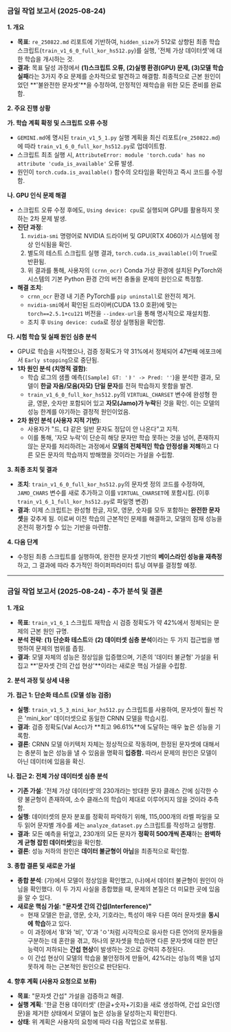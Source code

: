 
### **금일 작업 보고서 (2025-08-24)**

**1. 개요**

- **목표**: `re_250822.md` 리포트에 기반하여, `hidden_size`가 512로 상향된 최종 학습 스크립트(`train_v1_6_0_full_kor_hs512.py`)를 실행, '전체 가상 데이터셋'에 대한 학습을 개시하는 것.
- **결과**: 목표 달성 과정에서 **(1)스크립트 오류, (2)실행 환경(GPU) 문제, (3)모델 학습 실패**라는 3가지 주요 문제를 순차적으로 발견하고 해결함. 최종적으로 근본 원인이었던 **'불완전한 문자셋'**을 수정하여, 안정적인 재학습을 위한 모든 준비를 완료함.

**2. 주요 진행 상황**

**가. 학습 계획 확정 및 스크립트 오류 수정**

- `GEMINI.md`에 명시된 `train_v1_5_1.py` 실행 계획을 최신 리포트(`re_250822.md`)에 따라 `train_v1_6_0_full_kor_hs512.py`로 업데이트함.
- 스크립트 최초 실행 시, `AttributeError: module 'torch.cuda' has no attribute 'cuda_is_available'` 오류 발생.
- 원인이 `torch.cuda.is_available()` 함수의 오타임을 확인하고 즉시 코드를 수정함.

**나. GPU 인식 문제 해결**

- 스크립트 오류 수정 후에도, `Using device: cpu`로 실행되며 GPU를 활용하지 못하는 2차 문제 발생.
- **진단 과정**:
    1.  `nvidia-smi` 명령어로 NVIDIA 드라이버 및 GPU(RTX 4060)가 시스템에 정상 인식됨을 확인.
    2.  별도의 테스트 스크립트 실행 결과, `torch.cuda.is_available()`이 `True`로 반환됨.
    3.  위 결과를 통해, 사용자의 `(crnn_ocr)` Conda 가상 환경에 설치된 PyTorch와 시스템의 기본 Python 환경 간의 버전 충돌을 문제의 원인으로 특정함.
- **해결 조치**:
    - `crnn_ocr` 환경 내 기존 PyTorch를 `pip uninstall`로 완전히 제거.
    - `nvidia-smi`에서 확인된 드라이버(CUDA 13.0 호환)에 맞는 `torch==2.5.1+cu121` 버전을 `--index-url`을 통해 명시적으로 재설치함.
    - 조치 후 `Using device: cuda`로 정상 실행됨을 확인함.

**다. 시험 학습 및 실패 원인 심층 분석**

- GPU로 학습을 시작했으나, 검증 정확도가 약 31%에서 정체되어 47번째 에포크에서 `Early stopping`으로 중단됨.
- **1차 원인 분석 (치명적 결함)**:
    - 학습 로그의 샘플 예측(`[Sample] GT: 'ㅑ' -> Pred: ''`)을 분석한 결과, 모델이 **한글 자음/모음(자모) 단일 문자**를 전혀 학습하지 못함을 발견.
    - `train_v1_6_0_full_kor_hs512.py`의 `VIRTUAL_CHARSET` 변수에 완성형 한글, 영문, 숫자만 포함되어 있고 **자모(Jamo)가 누락**된 것을 확인. 이는 모델의 성능 한계를 야기하는 결정적 원인이었음.
- **2차 원인 분석 (사용자 지적 기반)**:
    - 사용자가 "드, 댜 같은 일반 문자도 정답이 안 나온다"고 지적.
    - 이를 통해, '자모 누락'이 단순히 해당 문자만 학습 못하는 것을 넘어, 존재하지 않는 문자를 처리하려는 과정에서 **모델의 전체적인 학습 안정성을 저해**하고 다른 모든 문자의 학습까지 방해했을 것이라는 가설을 수립함.

**3. 최종 조치 및 결과**

- **조치**: `train_v1_6_0_full_kor_hs512.py`의 문자셋 정의 코드를 수정하여, `JAMO_CHARS` 변수를 새로 추가하고 이를 `VIRTUAL_CHARSET`에 포함시킴. (이후 `train_v1_6_1_full_kor_hs512.py`로 파일명 변경)
- **결과**: 이제 스크립트는 완성형 한글, 자모, 영문, 숫자를 모두 포함하는 **완전한 문자셋**을 갖추게 됨. 이로써 이전 학습의 근본적인 문제를 해결하고, 모델의 잠재 성능을 온전히 평가할 수 있는 기반을 마련함.

**4. 다음 단계**

- 수정된 최종 스크립트를 실행하여, 완전한 문자셋 기반의 **베이스라인 성능을 재측정**하고, 그 결과에 따라 추가적인 하이퍼파라미터 튜닝 여부를 결정할 예정.

---

### **금일 작업 보고서 (2025-08-24) - 추가 분석 및 결론**

**1. 개요**

- **목표**: `train_v1_6_1` 스크립트 재학습 시 검증 정확도가 약 42%에서 정체되는 문제의 근본 원인 규명.
- **분석 전략**: **(1) 단순화 테스트**와 **(2) 데이터셋 심층 분석**이라는 두 가지 접근법을 병행하여 문제의 범위를 좁힘.
- **결과**: 모델 자체의 성능은 정상임을 입증했으며, 기존의 '데이터 불균형' 가설을 뒤집고 **'문자셋 간의 간섭 현상'**이라는 새로운 핵심 가설을 수립함.

**2. 분석 과정 및 상세 내용**

**가. 접근 1: 단순화 테스트 (모델 성능 검증)**

- **실행**: `train_v1_5_3_mini_kor_hs512.py` 스크립트를 사용하여, 문자셋이 훨씬 작은 'mini_kor' 데이터셋으로 동일한 CRNN 모델을 학습시킴.
- **결과**: 검증 정확도(Val Acc)가 **최고 96.61%**에 도달하는 매우 높은 성능을 기록함.
- **결론**: CRNN 모델 아키텍처 자체는 정상적으로 작동하며, 한정된 문자셋에 대해서는 충분히 높은 성능을 낼 수 있음을 명확히 **입증함.** 따라서 문제의 원인은 모델이 아닌 데이터에 있음을 확신.

**나. 접근 2: 전체 가상 데이터셋 심층 분석**

- **기존 가설**: '전체 가상 데이터셋'의 230개라는 방대한 문자 클래스 간에 심각한 수량 불균형이 존재하여, 소수 클래스의 학습이 제대로 이루어지지 않을 것이라 추측함.
- **실행**: 데이터셋의 문자 분포를 정확히 파악하기 위해, 115,000개의 라벨 파일을 모두 읽어 문자별 개수를 세는 `analyze_dataset.py` 스크립트를 작성하고 실행함.
- **결과**: 모든 예측을 뒤엎고, 230개의 모든 문자가 **정확히 500개씩 존재**하는 **완벽하게 균형 잡힌 데이터셋**임을 확인함.
- **결론**: 성능 저하의 원인은 **데이터 불균형이 아님**을 최종적으로 확인함.

**3. 종합 결론 및 새로운 가설**

- **종합 분석**: (가)에서 모델이 정상임을 확인했고, (나)에서 데이터 불균형이 원인이 아님을 확인했다. 이 두 가지 사실을 종합했을 때, 문제의 본질은 더 미묘한 곳에 있음을 알 수 있다.
- **새로운 핵심 가설: "문자셋 간의 간섭(Interference)"**
    - 현재 모델은 한글, 영문, 숫자, 기호라는, 특성이 매우 다른 여러 문자셋을 **동시에 학습**하고 있다.
    - 이 과정에서 'B'와 '비', '0'과 'ㅇ'처럼 시각적으로 유사한 다른 언어의 문자들을 구분하는 데 혼란을 겪고, 하나의 문자셋을 학습하면 다른 문자셋에 대한 판단 능력이 저하되는 **간섭 현상**이 발생하는 것으로 강력히 추정된다.
    - 이 간섭 현상이 모델의 학습을 불안정하게 만들어, 42%라는 성능의 벽을 넘지 못하게 하는 근본적인 원인으로 판단된다.

**4. 향후 계획 (사용자 요청으로 보류)**

- **목표**: "문자셋 간섭" 가설을 검증하고 해결.
- **실행 계획**: '한글 전용 데이터셋' (한글+숫자+기호)을 새로 생성하여, 간섭 요인(영문)을 제거한 상태에서 모델이 높은 성능을 달성하는지 확인한다.
- **상태**: 위 계획은 사용자의 요청에 따라 다음 작업으로 보류됨.
